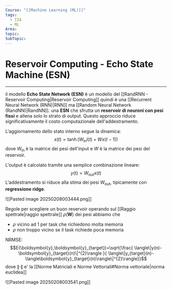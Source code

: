 ```yaml
---
Course: "[[Machine Learning (ML)]]"
tags:
  - IIA
  - ML
Area: 
topic: 
SubTopic:
---
```

# Reservoir Computing - Echo State Machine (ESN)
---
il modello **Echo State Network (ESN)** è un modello del [[RandRNN - Reservoir Computing|Reservoir Computing]] quindi è una [[Recurrent Neural Network (RNN)|RNN]] ma [[Random Neural Network (RandNN)|RandNN]].
una __ESN__ che sfrutta un __reservoir di neuroni con pesi fissi__ e allena solo lo strato di output. Questo approccio riduce significativamente il costo computazionale dell'addestramento.

L'aggiornamento dello stato interno segue la dinamica:$$
x(t) = \tanh(W_{\text{in}} l(t) + W x(t-1))
$$dove $W_{\text{in}}$ è la matrice dei pesi dell'input e $W$ è la matrice dei pesi del reservoir.

L'output è calcolato tramite una semplice combinazione lineare:$$
y(t) = W_{\text{out}} x(t)
$$L'addestramento si riduce alla stima dei pesi $W_{\text{out}}$, tipicamente con **regressione ridge**.

![[Pasted image 20250208003444.png]]




Regole per scegliere un buon reservoir operando sul [[Raggio spettrale|raggio spettrale]]  $\rho(\boldsymbol{W})$  dei pesi abbiamo che 
- $\rho$ vicino ad 1 per task che richiedono molta memoria
- $\rho$ non troppo vicino se il task richiede poca memoria

NRMSE:
$$E(\boldsymbol{y},\boldsymbol{y}_{target})=\sqrt{\frac{ \langle\|y(n)-\boldsymbol{y}_{target}(n)\|^{2}\rangle }{ \langle\|y_{target}(n)-\langle\boldsymbol{y}_{target}(n)\rangle\|^{2}\rangle}}$$
dove $\|\cdot\|$ e' la [[Norme Matriciali e Norme Vettoriali#Norma vettoriale|norma euclidea]]


![[Pasted image 20250208003541.png]]